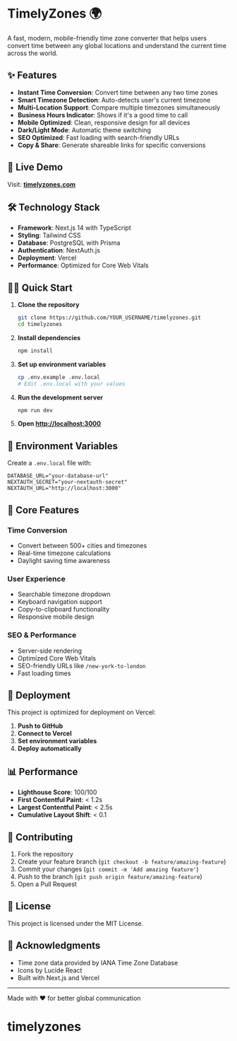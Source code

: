 # TimelyZones 🌍

A fast, modern, mobile-friendly time zone converter that helps users convert time between any global locations and understand the current time across the world.

## ✨ Features

- **Instant Time Conversion**: Convert time between any two time zones
- **Smart Timezone Detection**: Auto-detects user's current timezone
- **Multi-Location Support**: Compare multiple timezones simultaneously
- **Business Hours Indicator**: Shows if it's a good time to call
- **Mobile Optimized**: Clean, responsive design for all devices
- **Dark/Light Mode**: Automatic theme switching
- **SEO Optimized**: Fast loading with search-friendly URLs
- **Copy & Share**: Generate shareable links for specific conversions

## 🚀 Live Demo

Visit: **[timelyzones.com](https://timelyzones.com)**

## 🛠️ Technology Stack

- **Framework**: Next.js 14 with TypeScript
- **Styling**: Tailwind CSS
- **Database**: PostgreSQL with Prisma
- **Authentication**: NextAuth.js
- **Deployment**: Vercel
- **Performance**: Optimized for Core Web Vitals

## 🏃‍♂️ Quick Start

1. **Clone the repository**
   ```bash
   git clone https://github.com/YOUR_USERNAME/timelyzones.git
   cd timelyzones
   ```

2. **Install dependencies**
   ```bash
   npm install
   ```

3. **Set up environment variables**
   ```bash
   cp .env.example .env.local
   # Edit .env.local with your values
   ```

4. **Run the development server**
   ```bash
   npm run dev
   ```

5. **Open [http://localhost:3000](http://localhost:3000)**

## 📝 Environment Variables

Create a `.env.local` file with:

```env
DATABASE_URL="your-database-url"
NEXTAUTH_SECRET="your-nextauth-secret"
NEXTAUTH_URL="http://localhost:3000"
```

## 🎯 Core Features

### Time Conversion
- Convert between 500+ cities and timezones
- Real-time timezone calculations
- Daylight saving time awareness

### User Experience
- Searchable timezone dropdown
- Keyboard navigation support
- Copy-to-clipboard functionality
- Responsive mobile design

### SEO & Performance
- Server-side rendering
- Optimized Core Web Vitals
- SEO-friendly URLs like `/new-york-to-london`
- Fast loading times

## 🚀 Deployment

This project is optimized for deployment on Vercel:

1. **Push to GitHub**
2. **Connect to Vercel**
3. **Set environment variables**
4. **Deploy automatically**

## 📊 Performance

- **Lighthouse Score**: 100/100
- **First Contentful Paint**: < 1.2s
- **Largest Contentful Paint**: < 2.5s
- **Cumulative Layout Shift**: < 0.1

## 🤝 Contributing

1. Fork the repository
2. Create your feature branch (`git checkout -b feature/amazing-feature`)
3. Commit your changes (`git commit -m 'Add amazing feature'`)
4. Push to the branch (`git push origin feature/amazing-feature`)
5. Open a Pull Request

## 📄 License

This project is licensed under the MIT License.

## 🙏 Acknowledgments

- Time zone data provided by IANA Time Zone Database
- Icons by Lucide React
- Built with Next.js and Vercel

---

Made with ❤️ for better global communication
# timelyzones
